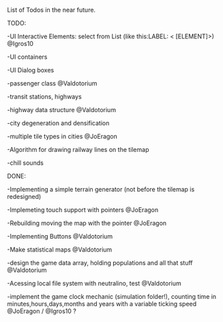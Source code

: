 List of Todos in the near future.

TODO:

-UI Interactive Elements: select from List (like this:LABEL: < [ELEMENT]>) @Igros10

-UI containers

-UI Dialog boxes

-passenger class @Valdotorium

-transit stations, highways 

-highway data structure @Valdotorium

-city degeneration and densification

-multiple tile types in cities @JoEragon

-Algorithm for drawing railway lines on the tilemap

-chill sounds

DONE:

-Implementing a simple terrain generator (not before the tilemap is redesigned)

-Implemeting touch support with pointers @JoEragon

-Rebuilding moving the map with the pointer  @JoEragon

-Implementing Buttons @Valdotorium

-Make statistical maps @Valdotorium

-design the game data array, holding populations and all that stuff @Valdotorium

-Acessing local file system with neutralino, test @Valdotorium

-implement the game clock mechanic (simulation folder!), counting time in minutes,hours,days,months and years with a variable ticking speed @JoEragon / @Igros10 ?
